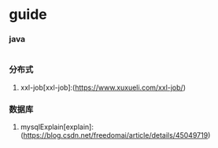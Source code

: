 # guide
### java
```
```
### 分布式
1. xxl-job[xxl-job]:(https://www.xuxueli.com/xxl-job/)

### 数据库
1. mysqlExplain[explain]:(https://blog.csdn.net/freedomai/article/details/45049719)
